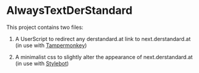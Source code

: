 # AlwaysTextDerStandard

This project contains two files:

1. A UserScript to redirect any derstandard.at link to next.derstandard.at (in use with [Tampermonkey][1])

2. A minimalist css to slightly alter the appearance of next.derstandard.at (in use with [Stylebot][2])

[1]:https://tampermonkey.net/
[2]:https://github.com/ankit/stylebot
